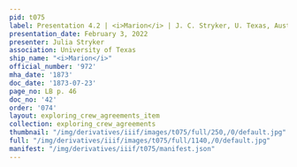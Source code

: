 ```yaml
---
pid: t075
label: Presentation 4.2 | <i>Marion</i> | J. C. Stryker, U. Texas, Austin | 44
presentation_date: February 3, 2022
presenter: Julia Stryker
association: University of Texas
ship_name: "<i>Marion</i>"
official_number: '972'
mha_date: '1873'
doc_date: '1873-07-23'
page_no: LB p. 46
doc_no: '42'
order: '074'
layout: exploring_crew_agreements_item
collection: exploring_crew_agreements
thumbnail: "/img/derivatives/iiif/images/t075/full/250,/0/default.jpg"
full: "/img/derivatives/iiif/images/t075/full/1140,/0/default.jpg"
manifest: "/img/derivatives/iiif/t075/manifest.json"
---
```

